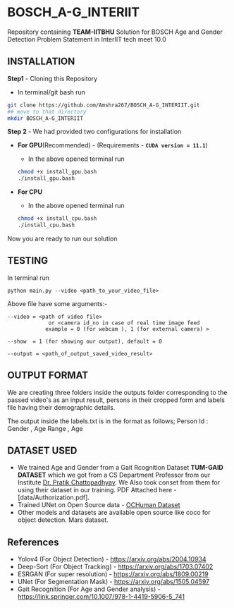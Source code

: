 # BOSCH_A-G_INTERIIT

Repository containing **TEAM-IITBHU** Solution for BOSCH Age and Gender Detection Problem Statement in InterIIT tech meet 10.0

## INSTALLATION

**Step1** - Cloning this Repository

 - In terminal/git bash run 

 ```bash
 git clone https://github.com/Amshra267/BOSCH_A-G_INTERIIT.git
 ## move to that directory
 mkdir BOSCH_A-G_INTERIIT
 ```  

**Step 2** - We had provided two configurations for installation

 - **For GPU**(Recommended) - (Requirements -  **```CUDA version = 11.1```**)
    
     * In the above opened terminal run

     ```bash
     chmod +x install_gpu.bash
     ./install_gpu.bash
     ```

 - **For CPU**
    
     * In the above opened terminal run
     
     ```bash
     chmod +x install_cpu.bash
     ./install_cpu.bash
     ```

Now you are ready to run our solution

## TESTING

In terminal run 

```python main.py --video <path_to_your_video_file>```

Above file have some arguments:-

    --video = <path of video file> 
                 or <camera id_no in case of real time image feed
                example = 0 (for webcam ), 1 (for external camera) >
    
    --show  = 1 (for showing our output), default = 0  

    --output = <path_of_output_saved_video_result>
    
## OUTPUT FORMAT

We are creating three folders inside the outputs folder corresponding to the passed video's as an input result, persons in their cropped form and labels file having their demographic details. 

The output inside the labels.txt is in the format as follows;  Person Id : Gender , Age Range , Age

## DATASET USED

 - We trained Age and Gender from a Gait Rcognition Dataset **TUM-GAID DATASET** which we got from a CS Department Professor from our Institute [Dr. Pratik Chattopadhyay](https://www.iitbhu.ac.in/dept/cse/people/pratikcse). We Also took conset from them for using their dataset in our training. PDF Attached here - [data/Authorization.pdf].
 - Trained UNet on Open Source data - [OCHuman Dataset](https://cg.cs.tsinghua.edu.cn/dataset/form.html?dataset=ochuman)
 - Other models and datasets are available open source like coco for object detection. Mars dataset.

## References
 - Yolov4 (For Object Detection) - https://arxiv.org/abs/2004.10934 
 - Deep-Sort (For Object Tracking) - https://arxiv.org/abs/1703.07402
 - ESRGAN (For super resolution) - https://arxiv.org/abs/1809.00219
 - UNet (For Segmentation Mask) - https://arxiv.org/abs/1505.04597
 - Gait Recognition (For Age and Gender analysis) - https://link.springer.com/10.1007/978-1-4419-5906-5_741
